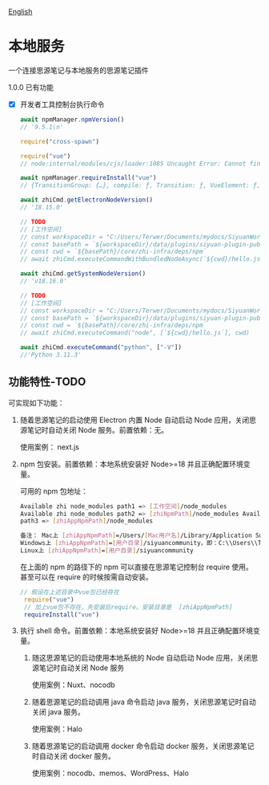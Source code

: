 [English](README.md)

# 本地服务

一个连接思源笔记与本地服务的思源笔记插件

1.0.0 已有功能

- [x] 开发者工具控制台执行命令

  
  ```js
  await npmManager.npmVersion()
  // '9.5.1\n'

  require("cross-spawn")

  require("vue")
  // node:internal/modules/cjs/loader:1085 Uncaught Error: Cannot find module 'vue'

  await npmManager.requireInstall("vue")
  // {TransitionGroup: {…}, compile: ƒ, Transition: ƒ, VueElement: ƒ, createApp: ƒ, …}

  await zhiCmd.getElectronNodeVersion()
  // '18.15.0'

  // TODO
  // [工作空间]
  // const workspaceDir = "C:/Users/Terwer/Documents/mydocs/SiyuanWorkspace/test"
  // const basePath = `${workspaceDir}/data/plugins/siyuan-plugin-publisher`
  // const cwd = `${basePath}/core/zhi-infra/deps/npm`
  // await zhiCmd.executeCommandWithBundledNodeAsync(`${cwd}/hello.js`, [], cwd)

  await zhiCmd.getSystemNodeVersion()
  // 'v18.16.0'

  // TODO
  // [工作空间]
  // const workspaceDir = "C:/Users/Terwer/Documents/mydocs/SiyuanWorkspace/test"
  // const basePath = `${workspaceDir}/data/plugins/siyuan-plugin-publisher`
  // const cwd = `${basePath}/core/zhi-infra/deps/npm`
  // await zhiCmd.executeCommand("node", [`${cwd}/hello.js`], cwd)

  await zhiCmd.executeCommand("python", ["-V"])
  //'Python 3.11.3'
  ```

## 功能特性-TODO

可实现如下功能：

1. 随着思源笔记的启动使用 Electron 内置 Node 自动启动 Node 应用，关闭思源笔记时自动关闭 Node 服务。前置依赖：无。

   使用案例： next.js
2. npm 包安装。前置依赖：本地系统安装好 Node>=18 并且正确配置环境变量。

   可用的 npm 包地址：

   ```bash
   Available zhi node_modules path1 => [工作空间]/node_modules
   Available zhi node_modules path2 => [zhiNpmPath]/node_modules Available zhi node_modules
   path3 => [zhiAppNpmPath]/node_modules 

   备注： Mac上 [zhiAppNpmPath]=/Users/[Mac用户名]/Library/Application Support/siyuancommunity
   Windows上 [zhiAppNpmPath]=[用户目录]/siyuancommunity，即：C:\\Users\\Terwer\\AppData\\Roaming\\siyuancommunity
   Linux上 [zhiAppNpmPath]=[用户目录]/siyuancommunity
   ```

   在上面的 npm 的路径下的 npm 可以直接在思源笔记控制台 require 使用。 甚至可以在 require 的时候按需自动安装。

   ```js
   // 假设在上述目录中vue包已经存在
    require("vue")
    // 加上vue包不存在，先安装后require。安装目录是  [zhiAppNpmPath]
    requireInstall("vue")
   ```

3. 执行 shell 命令。前置依赖：本地系统安装好 Node>=18 并且正确配置环境变量。

    1. 随这思源笔记的启动使用本地系统的 Node 自动启动 Node 应用，关闭思源笔记时自动关闭 Node 服务

       使用案例：Nuxt、nocodb
    2. 随着思源笔记的启动调用 java 命令启动 java 服务，关闭思源笔记时自动关闭 java 服务。

       使用案例：Halo
    3. 随着思源笔记的启动调用 docker 命令启动 docker 服务，关闭思源笔记时自动关闭 docker 服务。

       使用案例：nocodb、memos、WordPress、Halo
